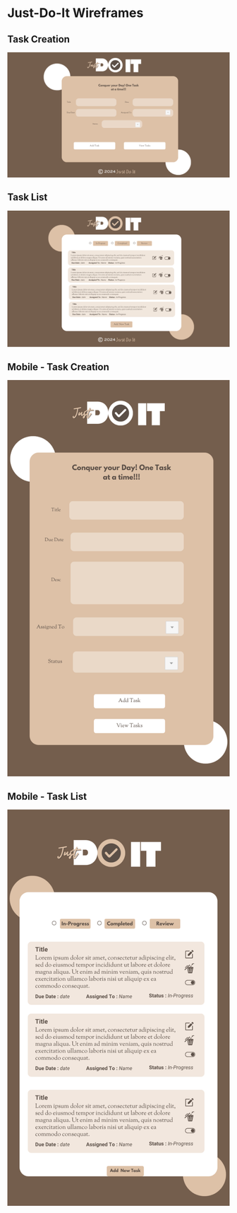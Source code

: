 # Just-Do-It Wireframes

## Task Creation
![Add Task](./src/assets/Images/AddTask.png)

## Task List
![Task List](./src/assets/Images/TaskList.png)

## Mobile - Task Creation
![Mobile Add Task](./src/assets/Images/Mobile-AddTask.png)

## Mobile - Task List
![Mobile Task List](./src/assets/Images/Mobile-TaskList.png)
